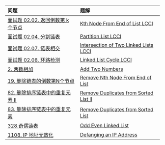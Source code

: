 | 问题                                                         | 题解                                                         |
| :----------------------------------------------------------- | :----------------------------------------------------------- |
| [面试题 02.02. 返回倒数第 k 个节点](https://leetcode-cn.com/problems/kth-node-from-end-of-list-lcci/) | [Kth Node From End of List LCCI](https://github.com/Rocketor/Leetcode-in-java/blob/master/Solution/code/KthToLast.java) |
| [面试题 02.04. 分割链表](https://leetcode-cn.com/problems/partition-list-lcci/) | [Partition List LCCI](https://github.com/Rocketor/Leetcode-in-java/blob/master/Solution/code/Partition.java) |
| [面试题 02.07. 链表相交](https://leetcode-cn.com/problems/intersection-of-two-linked-lists-lcci/) | [Intersection of Two Linked Lists LCCI](https://github.com/Rocketor/Leetcode-in-java/blob/master/Solution/code/GetIntersectionNode.java) |
| [面试题 02.08. 环路检测](https://leetcode-cn.com/problems/linked-list-cycle-lcci/) | [Linked List Cycle LCCI](https://github.com/Rocketor/Leetcode-in-java/blob/master/Solution/code/DetectCycle.java) |
| [2. 两数相加](https://leetcode-cn.com/problems/add-two-numbers/) | [Add Two Numbers](https://github.com/Rocketor/Leetcode-in-java/blob/master/Solution/code/AddTwoNumbers.java) |
| [19. 删除链表的倒数第N个节点](https://leetcode-cn.com/problems/remove-nth-node-from-end-of-list/) | [Remove Nth Node From End of List]() |
| [82. 删除排序链表中的重复元素 II](https://leetcode-cn.com/problems/remove-duplicates-from-sorted-list-ii/) | [Remove Duplicates from Sorted List II](https://github.com/Rocketor/Leetcode-in-java/blob/master/Solution/code/DeleteNonDuplicates.java) |
| [83. 删除排序链表中的重复元素](https://leetcode-cn.com/problems/remove-duplicates-from-sorted-list/) | [Remove Duplicates from Sorted List](https://github.com/Rocketor/Leetcode-in-java/blob/master/Solution/code/DeleteDuplicates.java) |
| [328.奇偶链表](https://leetcode-cn.com/problems/odd-even-linked-list/) | [Odd Even Linked List](https://github.com/Rocketor/Leetcode-in-java/blob/master/Solution/code/OddEvenList.java) |
| [1108. IP 地址无效化](https://leetcode-cn.com/problems/defanging-an-ip-address/) | [Defanging an IP Address](https://github.com/Rocketor/Leetcode-in-java/blob/master/Solution/code/DefangIPaddr.java) |


